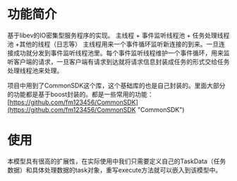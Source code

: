 # 功能简介 #
基于libev的IO密集型服务程序的实现。
主线程 + 事件监听线程池 + 任务处理线程池 +其他的线程（日志等）
主线程用来一个事件循环监听新连接的到来。一旦连接成功就分发到事件监听线程池里。每个事件监听线程维护一个事件循环，用来监听客户端的请求，一旦客户端有请求到达就将请求信息封装成任务的形式交给任务处理线程池来处理。

项目中用到了CommonSDK这个库，这个基础库的也是自己封装的。里面大部分的功能都是基于boost封装的。都是一些常用的功能：
[https://github.com/fm123456/CommonSDK](https://github.com/fm123456/CommonSDK "CommonSDK")

# 使用 #
本模型具有很高的扩展性，在实际使用中我们只需要定义自己的TaskData（任务数据）和具体处理数据的task对象，重写execute方法就可以嵌入到该模型中。